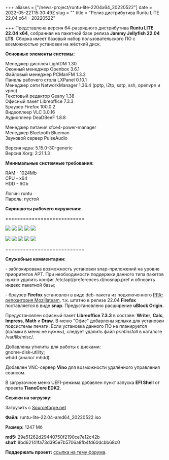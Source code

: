 +++
aliases = ["/news-project/runtu-lite-2204x64_20220522"]
date = 2022-05-22T15:30:49Z
slug = ""
title = "Релиз дистрибутива Runtu LITE 22.04 х64 - 20220522"

+++
Представлена версия 64-разрядного дистрибутива **Runtu LITE 22.04 х64**, собранная на пакетной базе релиза **Jammy Jellyfish 22.04 LTS**. Сборка имеет базовый набор пользовательского ПО с возможностью установки на жёсткий диск.  
  
  
 **Основные элементы системы:**  
  
Менеджер дисплея LightDM 1.30  
Оконный менеджер Openbox 3.6.1  
Файловый менеджер PCManFM 1.3.2  
Панель рабочего стола LXPanel 0.10.1  
Менеджер сети NetworkManager 1.36.4 (pptp, l2tp, sstp, ssh, openvpn и vpnc)  
Текстовый редактор Geany 1.38  
Офисный пакет Libreoffice 7.3.3  
Браузер Firefox 100.0.2  
Видеоплеер VLC 3.0.16  
Аудиоплеер DeaDBeeF 1.8.8  
  
  
Менеджер питания xfce4-power-manager  
Менеджер Bluetooth Blueman  
Звуковой сервер PulseAudio  
  
Версия ядра: 5.15.0-30-generic  
Версия Xorg: 2:21.1.3  
   
  
 **Минимальные системные требования:**  
  
RAM - 1024Mb  
CPU - x64  
HDD - 6Gb  
  
Логин: runtu  
Пароль: пустой  
  
  
 **Скриншоты рабочего окружения:**  
  
===========================  
  
[![](https://i.ibb.co/Lz44RS4/BIOS-Syslinux-1.png)](https://ibb.co/Lz44RS4) [![](https://i.ibb.co/pWzWhj0/EFI-GRUB-1.png)](https://ibb.co/pWzWhj0) [![](https://i.ibb.co/BL4KPq6/Screen-FM.png)](https://ibb.co/BL4KPq6) [![](https://i.ibb.co/ZB6r7LS/Menu-Office.png)](https://ibb.co/ZB6r7LS) [![](https://i.ibb.co/Jtxw2LG/Menu-System-about.png)](https://ibb.co/Jtxw2LG)  
  
  
[![](https://i.ibb.co/Rc3Y66f/Menu-Generic-gdmap.png)](https://ibb.co/Rc3Y66f) [![](https://i.ibb.co/qRpxwZt/Menu-Gfaph-whdd.png)](https://ibb.co/qRpxwZt) [![](https://i.ibb.co/v1q2Twz/Menu-Internet-gdu.png)](https://ibb.co/v1q2Twz) [![](https://i.ibb.co/6bv7vb2/Menu-Settings-YC.png)](https://ibb.co/6bv7vb2) [![](https://i.ibb.co/fxHgsGb/Menu-AV-vino.png)](https://ibb.co/fxHgsGb)  
  
===========================  
  
 **Служебные комментарии:**  
  
\- заблокирована возможность установки snap-приложений на уровне приоритетов APT. При необходимости поддержки данного типа пакетов нужно удалить конфиг /etc/apt/preferences.d/nosnap.pref и обновить индекс пакетной базы;  
  
\- браузер **Firefox** установлен в виде deb-пакета из подключенного [PPA-репозитория Mozillateam](https://launchpad.net/\~mozillateam/+archive/ubuntu/ppa), т.к. штатно в релизе 22.04 **Firefox** поставляется в виде **snap**. Предустановлено расширение **uBlock Origin**.  
  
Предустановлен офисный пакет **Libreoffice 7.3.3** в составе: **Writer**, **Calc**, **Impress**, **Math** и **Draw**. В меню "Офис" добавлены ярлыки для установки подсистемы печати. Если установка данного ПО не планируется (ярлыки в меню не нужны), следует удалить файл _printinstall_ в каталоге /var/lib/misc/.  
  
Добавлены утилиты для работы с дисками:   
gnome-disk-utility;  
whdd (аналог mhdd).  
  
Добавлен VNC-сервер **Vino** для возможности удалённого управления сеансом.  
  
В загрузочное меню UEFI-режима добавлен пункт запуска **EFI Shell** от проекта **TianoCore EDK2**.  
  
  
 **Ссылки на загрузку:**  
  
Загрузить с [Sourceforge.net](https://sourceforge.net/projects/runtu/files/runtu%2022.04/LITE/runtu-lite-22.04-amd64_20220522.iso/download)  
  
  
**Файл:** runtu-lite-22.04-amd64_20220522.iso  
  
**Размер:** 1247 Мб  
  
  
**md5:** 29e51262d29440750f2190ce7e12c42b  
**sha1:** 8bd62141fa73d395e7b5706a8fb4fd60dcbb68c0  
  
  
**Поддержать проект:** [ссылка на тему форума](http://forum.runtu.org/index.php/topic,188.0.html).